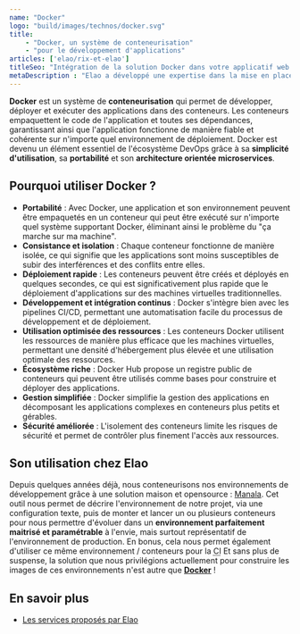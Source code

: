 ```yaml
---
name: "Docker"
logo: "build/images/technos/docker.svg"
title:
    - "Docker, un système de conteneurisation"
    - "pour le développement d'applications"
articles: ['elao/rix-et-elao']
titleSeo: "Intégration de la solution Docker dans votre applicatif web - Elao"
metaDescription : "Elao a développé une expertise dans la mise en place de Docker, un système de conteneurisation pour le développement d'applications, pour ses clients. Nous pouvons vous accompagner grâce à notre expertise technique de Docker."
---
```


**Docker** est un système de **conteneurisation** qui permet de développer, déployer et exécuter des applications dans des conteneurs. Les conteneurs empaquettent le code de l'application et toutes ses dépendances, garantissant ainsi que l'application fonctionne de manière fiable et cohérente sur n'importe quel environnement de déploiement. Docker est devenu un élément essentiel de l'écosystème DevOps grâce à sa **simplicité d'utilisation**, sa **portabilité** et son **architecture orientée microservices**.

## Pourquoi utiliser Docker ?

- **Portabilité** : Avec Docker, une application et son environnement peuvent être empaquetés en un conteneur qui peut être exécuté sur n'importe quel système supportant Docker, éliminant ainsi le problème du "ça marche sur ma machine".
- **Consistance et isolation** : Chaque conteneur fonctionne de manière isolée, ce qui signifie que les applications sont moins susceptibles de subir des interférences et des conflits entre elles.
- **Déploiement rapide** : Les conteneurs peuvent être créés et déployés en quelques secondes, ce qui est significativement plus rapide que le déploiement d'applications sur des machines virtuelles traditionnelles.
- **Développement et intégration continus** : Docker s'intègre bien avec les pipelines CI/CD, permettant une automatisation facile du processus de développement et de déploiement.
- **Utilisation optimisée des ressources** : Les conteneurs Docker utilisent les ressources de manière plus efficace que les machines virtuelles, permettant une densité d'hébergement plus élevée et une utilisation optimale des ressources.
- **Écosystème riche** : Docker Hub propose un registre public de conteneurs qui peuvent être utilisés comme bases pour construire et déployer des applications.
- **Gestion simplifiée** : Docker simplifie la gestion des applications en décomposant les applications complexes en conteneurs plus petits et gérables.
- **Sécurité améliorée** : L'isolement des conteneurs limite les risques de sécurité et permet de contrôler plus finement l'accès aux ressources.

## Son utilisation chez Elao

Depuis quelques années déjà, nous conteneurisons nos environnements de développement grâce à une solution maison et opensource : [Manala](https://www.manala.io/).
Cet outil nous permet de décrire l'environnement de notre projet, via une configuration texte, puis de monter et lancer un ou plusieurs conteneurs pour nous permettre d'évoluer dans un **environnement parfaitement maitrisé et paramétrable** à l'envie, mais surtout représentatif de l'environnement de production.
En bonus, cela nous permet également d'utiliser ce même environnement / conteneurs pour la <abbr title="Continuous Integration">CI</abbr>
Et sans plus de suspense, la solution que nous privilégions actuellement pour construire les images de ces environnements n'est autre que **[Docker](https://www.docker.com/)** !

## En savoir plus

- [Les services proposés par Elao](./nos-services)
